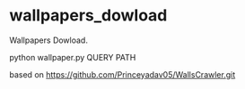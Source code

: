 # wallpapers_dowload
Wallpapers Dowload.

python wallpaper.py QUERY PATH

based on https://github.com/Princeyadav05/WallsCrawler.git
